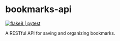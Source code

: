# bookmarks-api

[![flake8 | pytest](https://github.com/leoienkejr/bookmarks-api/actions/workflows/python-app.yml/badge.svg?branch=main&event=push)](https://github.com/leoienkejr/bookmarks-api/actions/workflows/python-app.yml)

A RESTful API for saving and organizing bookmarks.
